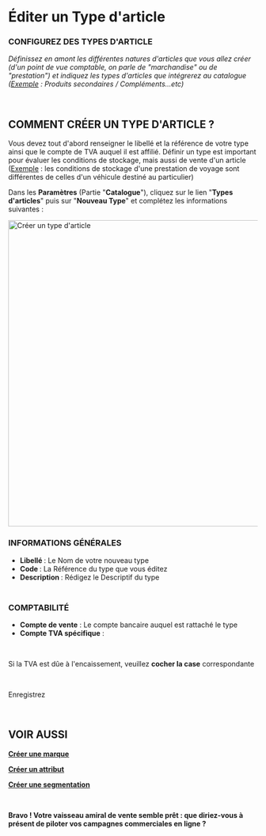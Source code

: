 # Éditer un Type d'article


<h3 >CONFIGUREZ DES TYPES D'ARTICLE</h3>


<p><em><span >D&eacute;finissez&nbsp;en amont les diff&eacute;rentes natures d'articles que vous allez cr&eacute;er (d'un point de vue comptable, on parle de "marchandise" ou de "prestation") et indiquez les types d'articles que int&eacute;grerez au catalogue (<span style="text-decoration: underline;">Exemple</span> : Produits secondaires / Compl&eacute;ments...etc)</span></em></p>
<p>&nbsp;</p>


<h2>COMMENT CR&Eacute;ER UN TYPE D'ARTICLE ?</h2>
<p>Vous devez tout d'abord renseigner le libell&eacute; et la r&eacute;f&eacute;rence de votre type ainsi que le compte de TVA auquel il est affili&eacute;. D&eacute;finir un type est important pour &eacute;valuer les conditions de stockage, mais aussi de vente d'un article (<span style="text-decoration: underline;">Exemple</span> : les conditions de stockage d'une prestation de voyage sont diff&eacute;rentes de celles d'un v&eacute;hicule destin&eacute; au particulier)</p>
<p>Dans les <strong>Param&egrave;tres</strong> (Partie "<strong>Catalogue</strong>"), cliquez sur le lien "<strong>Types d'articles</strong>" puis sur "<strong>Nouveau Type</strong>" et compl&eacute;tez les informations suivantes :</p>


<p><img src="https://datasimplemente.blob.core.windows.net/aide/crer-type-article.gif" alt="Cr&eacute;er un type d'article" width="1100" height="619" /></p>


<h3>INFORMATIONS G&Eacute;N&Eacute;RALES</h3>
<ul >
<li><strong>Libell&eacute;&nbsp;</strong>: Le Nom de votre nouveau type</li>
<li><strong>Code&nbsp;</strong>: La R&eacute;f&eacute;rence du type que vous &eacute;ditez</li>
<li><strong>Description&nbsp;</strong>: R&eacute;digez le Descriptif du type</li>
</ul>
<h3><br />COMPTABILIT&Eacute;</h3>
<ul >
<li><strong>Compte de vente</strong>&nbsp;: Le compte bancaire auquel est rattach&eacute; le type&nbsp;</li>
<li><strong>Compte TVA sp&eacute;cifique</strong>&nbsp;:&nbsp;</li>
</ul>
<p>&nbsp;</p>
<p>Si la TVA est d&ucirc;e &agrave; l'encaissement, veuillez <strong>cocher la case</strong> correspondante</p>
<p>&nbsp;</p>
<p>Enregistrez</p>
<p>&nbsp;</p>


<h2>VOIR AUSSI</h2>
<p><span style="text-decoration: underline;"><strong><a title="Cr&eacute;er une marque" href="/fr-fr/start/vente-online/config-catalogue/creer-marque.md">Cr&eacute;er une marque</a></strong></span></p>
<p><span style="text-decoration: underline;"><strong><a title="Cr&eacute;er un attribut" href="/fr-fr/start/vente-online/config-catalogue/creer-attribut.md">Cr&eacute;er un attribut</a></strong></span></p>
<p><span style="text-decoration: underline;"><strong><a title="Cr&eacute;er une segmentation" href="/fr-fr/start/vente-online/config-catalogue/creer-segmentation.md">Cr&eacute;er une segmentation</a></strong></span></p>
<p>&nbsp;</p>
<p ><strong><span >Bravo ! Votre vaisseau amiral de vente semble pr&ecirc;t : que diriez-vous &agrave; pr&eacute;sent de piloter vos campagnes commerciales en ligne ?</span></strong></p>

